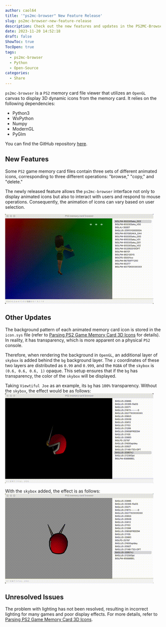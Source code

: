 ```yaml
---
author: caol64
title: '"ps2mc-browser" New Feature Release'
slug: ps2mc-browser-new-feature-release
description: Check out the new features and updates in the PS2MC-Browser, a PS2 save file viewer that can now interactively display dynamic 3D Icons, provide enhanced visibility with a skybox layer, and much more.
date: 2023-11-20 14:52:18
draft: false
ShowToc: true
TocOpen: true
tags:
  - ps2mc-browser
  - Python
  - Open-Source
categories:
  - Share
---
```

`ps2mc-browser` is a `PS2` memory card file viewer that utilizes an `OpenGL` canvas to display 3D dynamic icons from the memory card. It relies on the following dependencies:
- Python3
- WxPython
- Numpy
- ModernGL
- PyGlm

You can find the GitHub repository [here](https://github.com/caol64/ps2mc-browser).

## New Features
Some `PS2` game memory card files contain three sets of different animated icons, corresponding to three different operations: "browse," "copy," and "delete."

The newly released feature allows the `ps2mc-browser` interface not only to display animated icons but also to interact with users and respond to mouse operations. Consequently, the animation of icons can vary based on user selection.

![](imgs/posts/2023-11-20-ps2mc-browser-new-feature-release/2.gif)

## Other Updates
The background pattern of each animated memory card icon is stored in the `icon.sys` file (refer to [Parsing PS2 Game Memory Card 3D Icons](../../10/parsing-ps2-3d-icon) for details). In reality, it has transparency, which is more apparent on a physical `PS2` console.

Therefore, when rendering the background in `OpenGL`, an additional layer of `skybox` is added behind the `bg` background layer. The `z` coordinates of these two layers are distributed as `0.99` and `0.999`, and the `RGBA` of the `skybox` is `(0.6, 0.6, 0.6, 1)` opaque. This setup ensures that if the `bg` has transparency, the color of the `skybox` will be displayed.

Taking `Viewtiful Joe` as an example, its `bg` has `100%` transparency. Without the `skybox`, the effect would be as follows:
![](imgs/posts/2023-11-20-ps2mc-browser-new-feature-release/3.gif)

With the `skybox` added, the effect is as follows:
![](imgs/posts/2023-11-20-ps2mc-browser-new-feature-release/4.gif)

## Unresolved Issues
The problem with lighting has not been resolved, resulting in incorrect lighting for many games and poor display effects. For more details, refer to [Parsing PS2 Game Memory Card 3D Icons](../../10/parsing-ps2-3d-icon).